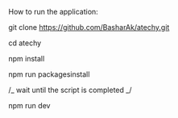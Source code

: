 How to run the application:

git clone https://github.com/BasharAk/atechy.git

cd atechy

npm install

npm run packagesinstall

/_ wait until the script is completed _/

npm run dev
